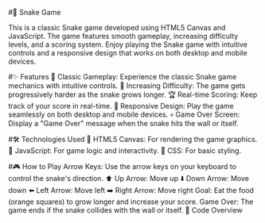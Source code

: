 #🐍 Snake Game


This is a classic Snake game developed using HTML5 Canvas and JavaScript. The game features smooth gameplay, increasing difficulty levels, and a scoring system. Enjoy playing the Snake game with intuitive controls and a responsive design that works on both desktop and mobile devices.

#✨ Features
🐍 Classic Gameplay: Experience the classic Snake game mechanics with intuitive controls.
🔺 Increasing Difficulty: The game gets progressively harder as the snake grows longer.
🏆 Real-time Scoring: Keep track of your score in real-time.
📱 Responsive Design: Play the game seamlessly on both desktop and mobile devices.
💀 Game Over Screen: Display a "Game Over" message when the snake hits the wall or itself.


#🛠 Technologies Used
🎨 HTML5 Canvas: For rendering the game graphics.
📜 JavaScript: For game logic and interactivity.
💅 CSS: For basic styling.


#🎮 How to Play
Arrow Keys: Use the arrow keys on your keyboard to control the snake's direction.
⬆️ Up Arrow: Move up
⬇️ Down Arrow: Move down
⬅️ Left Arrow: Move left
➡️ Right Arrow: Move right
Goal: Eat the food (orange squares) to grow longer and increase your score.
Game Over: The game ends if the snake collides with the wall or itself.
📝 Code Overview
